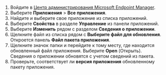 
1. Войдите в [Центр администрирования Microsoft Endpoint Manager](https://go.microsoft.com/fwlink/?linkid=2109431).
2. Выберите **Приложения** > **Все приложения**.
3. Найдите и выберите свое приложение из списка приложений.  
4. Выберите **Свойства** в разделе **Управление** из панели приложений.
5. Выберите **Изменить** рядом с разделом **Сведения о приложении**.  
6. Щелкните файл из списка рядом с **Выберите файл для обновления**. Откроется панель **Файл пакета приложения**.
7. Щелкните значок папки и перейдите к тому месту, где находится обновленный файл приложения. Выберите **Open** (Открыть). Сведения о приложении обновятся с учетом сведений из пакета.  
8. Проверьте, соответствует ли **версия приложения** обновленному пакету приложения.